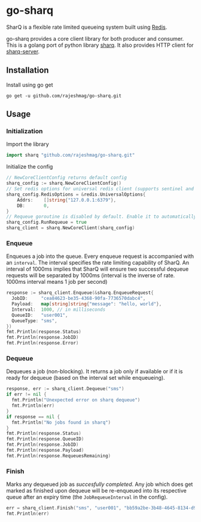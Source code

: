 go-sharq
=======

SharQ is a flexible rate limited queueing system built using [Redis](http://redis.io).

go-sharq provides a core client library for both producer and consumer. This is a golang port of python library [sharq](https://github.com/plivo/sharq).
It also provides HTTP client for [sharq-server](https://github.com/plivo/sharq-server).

## Installation
Install using go get
```
go get -u github.com/rajeshmag/go-sharq.git
```

## Usage

### Initialization
Import the library
```go
import sharq "github.com/rajeshmag/go-sharq.git"
```

Initialize the config
```go
// NewCoreClientConfig returns default config
sharq_config := sharq.NewCoreClientConfig()
// Set redis options for universal redis client (supports sentinel and cluster clients)
sharq_config.RedisOptions = &redis.UniversalOptions{
	Addrs:    []string{"127.0.0.1:6379"},
	DB:       0,
}
// Requeue goroutine is disabled by default. Enable it to automatically requeue tasks not completed.
sharq_config.RunRequeue = true
sharq_client = sharq.NewCoreClient(sharq_config)
```

### Enqueue

Enqueues a job into the queue. Every enqueue request is accompanied with an `interval`. The interval specifies the rate limiting capability of SharQ. An interval of 1000ms implies that SharQ will ensure two successful dequeue requests will be separated by 1000ms (interval is the inverse of rate. 1000ms interval means 1 job per second)

```go
response := sharq_client.Enqueue(&sharq.EnqueueRequest{
  JobID:     "cea84623-be35-4368-90fa-7736570dabc4",
  Payload:   map[string]string{"message": "hello, world"},
  Interval:  1000, // in milliseconds
  QueueID:   "user001",
  QueueType: "sms",
})
fmt.Println(response.Status)
fmt.Println(response.JobID)
fmt.Println(response.Error)
```

### Dequeue

Dequeues a job (non-blocking). It returns a job only if available or if it is ready for dequeue (based on the interval set while enqueueing).

```go
response, err := sharq_client.Dequeue("sms")
if err != nil {
  fmt.Println("Unexpected error on sharq dequeue")
  fmt.Println(err)
}
if response == nil {
  fmt.Println("No jobs found in sharq")
}
fmt.Println(response.Status)
fmt.Println(response.QueueID)
fmt.Println(response.JobID)
fmt.Println(response.Payload)
fmt.Println(response.RequeuesRemaining)
```

### Finish

Marks any dequeued job as _succesfully completed_. Any job which does get marked as finished upon dequeue will be re-enqueued into its respective queue after an expiry time (the `JobRequeueInterval` in the config).

```go
err = sharq_client.Finish("sms", "user001", "bb59a2be-3b48-4645-8134-d9181742e3cf")
fmt.Println(err)
```

